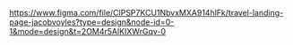 https://www.figma.com/file/ClPSP7KCU1NbvxMXA914hlFk/travel-landing-page-jacobvoyles?type=design&node-id=0-1&mode=design&t=2OM4r5AlKIXWrGqv-0
